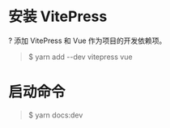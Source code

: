 
# 安装 VitePress
? 添加 VitePress 和 Vue 作为项目的开发依赖项。

> $ yarn add --dev vitepress vue

# 启动命令
> $ yarn docs:dev